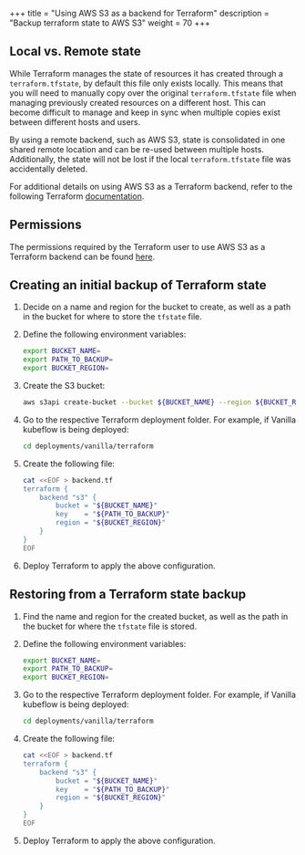 +++
title = "Using AWS S3 as a backend for Terraform"
description = "Backup terraform state to AWS S3"
weight = 70
+++

## Local vs. Remote state

While Terraform manages the state of resources it has created through a `terraform.tfstate`, by default this file only exists locally.
This means that you will need to manually copy over the original `terraform.tfstate` file when managing previously created resources on a different host. 
This can become difficult to manage and keep in sync when multiple copies exist between different hosts and users.

By using a remote backend, such as AWS S3, state is consolidated in one shared remote location and can be re-used between multiple hosts. Additionally, the state will not be lost if the local `terraform.tfstate` file was accidentally deleted.

For additional details on using AWS S3 as a Terraform backend, refer to the following Terraform [documentation](https://developer.hashicorp.com/terraform/language/settings/backends/s3#s3).


## Permissions

The permissions required by the Terraform user to use AWS S3 as a Terraform backend can be found [here](https://developer.hashicorp.com/terraform/language/settings/backends/s3#s3-bucket-permissions).

## Creating an initial backup of Terraform state

1. Decide on a name and region for the bucket to create, as well as a path in the bucket for where to store the `tfstate` file.

1. Define the following environment variables:
    ```sh
    export BUCKET_NAME=
    export PATH_TO_BACKUP=
    export BUCKET_REGION=
    ```

1. Create the S3 bucket:
    ```sh
    aws s3api create-bucket --bucket ${BUCKET_NAME} --region ${BUCKET_REGION}
    ```

1. Go to the respective Terraform deployment folder. For example, if Vanilla kubeflow is being deployed:
    ```sh
    cd deployments/vanilla/terraform
    ```

1. Create the following file:
    ```sh
    cat <<EOF > backend.tf
    terraform {
        backend "s3" {
            bucket = "${BUCKET_NAME}"
            key    = "${PATH_TO_BACKUP}"
            region = "${BUCKET_REGION}"
        }
    }
    EOF
    ```

1. Deploy Terraform to apply the above configuration.

## Restoring from a Terraform state backup

1. Find the name and region for the created bucket, as well as the path in the bucket for where the `tfstate` file is stored.

1. Define the following environment variables:
    ```sh
    export BUCKET_NAME=
    export PATH_TO_BACKUP=
    export BUCKET_REGION=
    ```

1. Go to the respective Terraform deployment folder. For example, if Vanilla kubeflow is being deployed:
    ```sh
    cd deployments/vanilla/terraform
    ```

1. Create the following file:
    ```sh
    cat <<EOF > backend.tf
    terraform {
        backend "s3" {
            bucket = "${BUCKET_NAME}"
            key    = "${PATH_TO_BACKUP}"
            region = "${BUCKET_REGION}"
        }
    }
    EOF
    ```

1. Deploy Terraform to apply the above configuration.